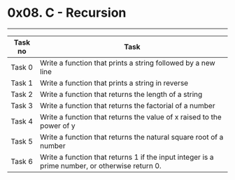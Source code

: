 # 0x08. C - Recursion
---
|Task no |Task	|
|--------|------|
|Task 0  |Write a function that prints a string followed by a new line|
|Task 1  |Write a function that prints a string in reverse|
|Task 2  |Write a function that returns the length of a string|
|Task 3  |Write a function that returns the factorial of a number|
|Task 4  |Write a function that returns the value of x raised to the power of y|
|Task 5  |Write a function that returns the natural square root of a number|
|Task 6  |Write a function that returns 1 if the input integer is a prime number, or otherwise return 0.|

